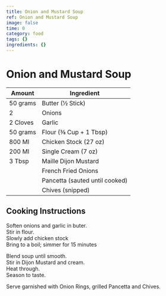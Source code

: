 ```yaml
---
title: Onion and Mustard Soup
ref: Onion and Mustard Soup
image: false
time: 0
category: food
tags: {}
ingredients: {}
---
```

# Onion and Mustard Soup  
  
|Amount|Ingredient|  
|----|----|  
50 grams | Butter (½ Stick)  
2 | Onions  
2 Cloves | Garlic  
50 grams | Flour (⅜ Cup + 1 Tbsp)  
800 Ml | Chicken Stock (27 oz)  
200 Ml | Single Cream (7 oz)  
3 Tbsp | Maille Dijon Mustard  
|| French Fried Onions  
|| Pancetta (sauted until cooked)  
|| Chives (snipped)  
  
## Cooking Instructions  
Soften onions and garlic in buter.  
Stir in flour.  
Slowly add chicken stock  
Bring to a boil; simmer for 15 minutes  
  
Blend soup until smooth.  
Stir in Dijon Mustard and cream.  
Heat through.  
Season to taste.  
  
Serve garnished with Onion Rings, grilled Pancetta and Chives.  
  